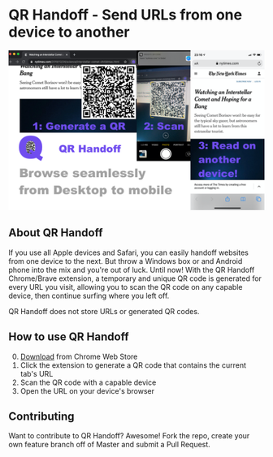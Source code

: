 # QR Handoff - Send URLs from one device to another

![QR How-to](https://github.com/PositiveControl/qr_handoff/blob/master/images/handoff-usage.png)

## About QR Handoff
If you use all Apple devices and Safari, you can easily handoff websites from one device to the next.  But throw a Windows box or and Android phone into the mix and you're out of luck.  Until now!  With the QR Handoff Chrome/Brave extension, a temporary and unique QR code is generated for every URL you visit, allowing you to scan the QR code on any capable device, then continue surfing where you left off.  

QR Handoff does not store URLs or generated QR codes.

## How to use QR Handoff
0. [Download](https://chrome.google.com/webstore/detail/qr-handoff/oedfaohaihbiapeaodhocajcdgbjfjia) from Chrome Web Store
1. Click the extension to generate a QR code that contains the current tab's URL
2. Scan the QR code with a capable device
3. Open the URL on your device's browser

## Contributing
Want to contribute to QR Handoff?  Awesome!  Fork the repo, create your own feature branch off of Master and submit a Pull Request.
